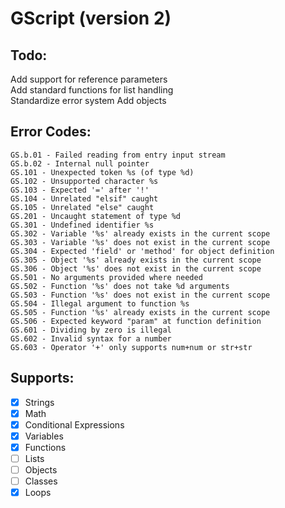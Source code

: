# GScript (version 2)
## Todo:
Add support for reference parameters <br>
Add standard functions for list handling <br>
Standardize error system
Add objects
## Error Codes:

```
GS.b.01 - Failed reading from entry input stream
GS.b.02 - Internal null pointer 
GS.101 - Unexpected token %s (of type %d)
GS.102 - Unsupported character %s
GS.103 - Expected '=' after '!'
GS.104 - Unrelated "elsif" caught
GS.105 - Unrelated "else" caught
GS.201 - Uncaught statement of type %d
GS.301 - Undefined identifier %s
GS.302 - Variable '%s' already exists in the current scope
GS.303 - Variable '%s' does not exist in the current scope
GS.304 - Expected 'field' or 'method' for object definition
GS.305 - Object '%s' already exists in the current scope
GS.306 - Object '%s' does not exist in the current scope
GS.501 - No arguments provided where needed
GS.502 - Function '%s' does not take %d arguments
GS.503 - Function '%s' does not exist in the current scope
GS.504 - Illegal argument to function %s
GS.505 - Function '%s' already exists in the current scope
GS.506 - Expected keyword "param" at function definition
GS.601 - Dividing by zero is illegal
GS.602 - Invalid syntax for a number
GS.603 - Operator '+' only supports num+num or str+str
```
## Supports:
- [x] Strings
- [x] Math
- [x] Conditional Expressions
- [x] Variables
- [x] Functions
- [ ] Lists
- [ ] Objects
- [ ] Classes
- [x] Loops